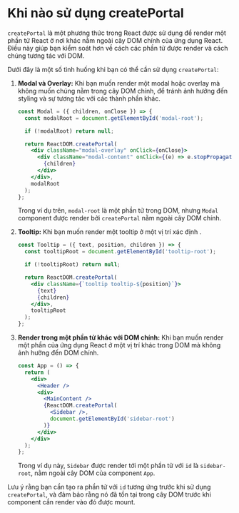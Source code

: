 # Khi nào sử dụng createPortal
`createPortal` là một phương thức trong React được sử dụng để render một phần tử React ở nơi khác nằm ngoài cây DOM chính của ứng dụng React. Điều này giúp bạn kiểm soát hơn về cách các phần tử được render và cách chúng tương tác với DOM.

Dưới đây là một số tình huống khi bạn có thể cần sử dụng `createPortal`:

1. **Modal và Overlay:**
   Khi bạn muốn render một modal hoặc overlay mà không muốn chúng nằm trong cây DOM chính, để tránh ảnh hưởng đến styling và sự tương tác với các thành phần khác.

   ```jsx
   const Modal = ({ children, onClose }) => {
     const modalRoot = document.getElementById('modal-root');

     if (!modalRoot) return null;

     return ReactDOM.createPortal(
       <div className="modal-overlay" onClick={onClose}>
         <div className="modal-content" onClick={(e) => e.stopPropagation()}>
           {children}
         </div>
       </div>,
       modalRoot
     );
   };
   ```

   Trong ví dụ trên, `modal-root` là một phần tử trong DOM, nhưng `Modal` component được render bởi `createPortal` nằm ngoài cây DOM chính.

2. **Tooltip:**
   Khi bạn muốn render một tooltip ở một vị trí xác định 
   .

   ```jsx
   const Tooltip = ({ text, position, children }) => {
     const tooltipRoot = document.getElementById('tooltip-root');

     if (!tooltipRoot) return null;

     return ReactDOM.createPortal(
       <div className={`tooltip tooltip-${position}`}>
         {text}
         {children}
       </div>,
       tooltipRoot
     );
   };
   ```

3. **Render trong một phần tử khác với DOM chính:**
   Khi bạn muốn render một phần của ứng dụng React ở một vị trí khác trong DOM mà không ảnh hưởng đến DOM chính.

   ```jsx
   const App = () => {
     return (
       <div>
         <Header />
         <div>
           <MainContent />
           {ReactDOM.createPortal(
             <Sidebar />,
             document.getElementById('sidebar-root')
           )}
         </div>
       </div>
     );
   };
   ```

   Trong ví dụ này, `Sidebar` được render tới một phần tử với `id` là `sidebar-root`, nằm ngoài cây DOM của component `App`.

Lưu ý rằng bạn cần tạo ra phần tử với `id` tương ứng trước khi sử dụng `createPortal`, và đảm bảo rằng nó đã tồn tại trong cây DOM trước khi component cần render vào đó được mount.